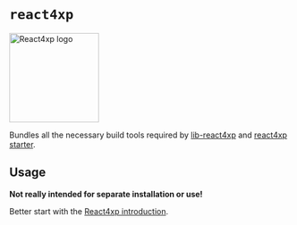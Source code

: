 # `react4xp`

<img src="media/react4xp.svg" alt="React4xp logo" title="React4xp logo" width="160px">

Bundles all the necessary build tools required by [lib-react4xp](https://github.com/enonic/lib-react4xp/) and [react4xp starter](https://market.enonic.com/vendors/enonic/react4xp-starter).

## Usage

**Not really intended for separate installation or use!**

Better start with the [React4xp introduction](https://developer.enonic.com/templates/react4xp).
